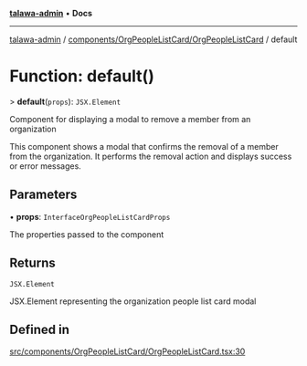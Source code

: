 [**talawa-admin**](../../../../README.md) • **Docs**

***

[talawa-admin](../../../../modules.md) / [components/OrgPeopleListCard/OrgPeopleListCard](../README.md) / default

# Function: default()

\> **default**(`props`): `JSX.Element`

Component for displaying a modal to remove a member from an organization

This component shows a modal that confirms the removal of a member from the organization.
It performs the removal action and displays success or error messages.

## Parameters

• **props**: `InterfaceOrgPeopleListCardProps`

The properties passed to the component

## Returns

`JSX.Element`

JSX.Element representing the organization people list card modal

## Defined in

[src/components/OrgPeopleListCard/OrgPeopleListCard.tsx:30](https://github.com/PalisadoesFoundation/talawa-admin/blob/084ac7e92dede9766b77e75cf296f40165965140/src/components/OrgPeopleListCard/OrgPeopleListCard.tsx#L30)
